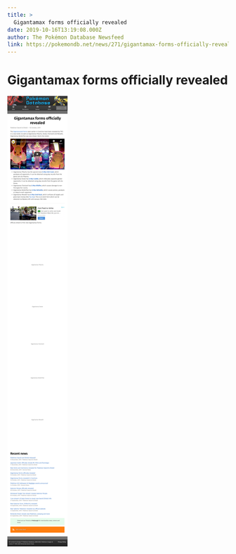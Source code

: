 ```yaml
---
title: >
  Gigantamax forms officially revealed
date: 2019-10-16T13:19:08.000Z
author: The Pokémon Database Newsfeed
link: https://pokemondb.net/news/271/gigantamax-forms-officially-revealed
---
```

# Gigantamax forms officially revealed

[![Gigantamax forms officially revealed](./screenshot.png)](https://pokemondb.net/news/271/gigantamax-forms-officially-revealed)
